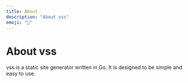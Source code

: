 ```yaml
---
title: About
description: "About vss"
emoji: "📖"
---
```


# About vss

vss is a static site generator written in Go. It is designed to be simple and easy to use.
